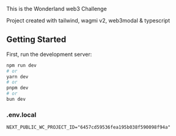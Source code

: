 This is the Wonderland web3 Challenge

Project created with tailwind, wagmi v2, web3modal & typescript

## Getting Started

First, run the development server:

```bash
npm run dev
# or
yarn dev
# or
pnpm dev
# or
bun dev
```

### .env.local

```
NEXT_PUBLIC_WC_PROJECT_ID="6457cd59536fea195b038f590098f94a"
```
